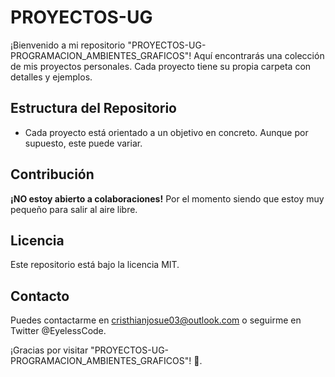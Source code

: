 # PROYECTOS-UG

¡Bienvenido a mi repositorio "PROYECTOS-UG-PROGRAMACION_AMBIENTES_GRAFICOS"! Aquí encontrarás una colección de mis proyectos personales. Cada proyecto tiene su propia carpeta con detalles y ejemplos.

## Estructura del Repositorio

- Cada proyecto está orientado a un objetivo en concreto. Aunque por supuesto, este puede variar.

## Contribución

**¡NO estoy abierto a colaboraciones!** Por el momento siendo que estoy muy pequeño para salir al aire libre.

## Licencia

Este repositorio está bajo la licencia MIT.

## Contacto

Puedes contactarme en cristhianjosue03@outlook.com o seguirme en Twitter @EyelessCode.

¡Gracias por visitar "PROYECTOS-UG-PROGRAMACION_AMBIENTES_GRAFICOS"! 🚀.
